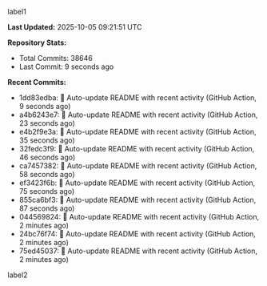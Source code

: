 
label1 
<!-- ACTIVITY_START -->
**Last Updated:** 2025-10-05 09:21:51 UTC

**Repository Stats:**
- Total Commits: 38646
- Last Commit: 9 seconds ago

**Recent Commits:**
- 1dd83edba: 🤖 Auto-update README with recent activity (GitHub Action, 9 seconds ago)
- a4b6243e7: 🤖 Auto-update README with recent activity (GitHub Action, 23 seconds ago)
- e4b2f9e3a: 🤖 Auto-update README with recent activity (GitHub Action, 35 seconds ago)
- 32fedc3f9: 🤖 Auto-update README with recent activity (GitHub Action, 46 seconds ago)
- ca7457382: 🤖 Auto-update README with recent activity (GitHub Action, 58 seconds ago)
- ef3423f6b: 🤖 Auto-update README with recent activity (GitHub Action, 75 seconds ago)
- 855ca6bf3: 🤖 Auto-update README with recent activity (GitHub Action, 87 seconds ago)
- 044569824: 🤖 Auto-update README with recent activity (GitHub Action, 2 minutes ago)
- 24bc76f74: 🤖 Auto-update README with recent activity (GitHub Action, 2 minutes ago)
- 75ed45037: 🤖 Auto-update README with recent activity (GitHub Action, 2 minutes ago)
<!-- ACTIVITY_END -->

label2

